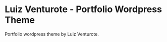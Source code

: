 Luiz Venturote - Portfolio Wordpress Theme
==========================================

Portfolio wordpress theme by Luiz Venturote.